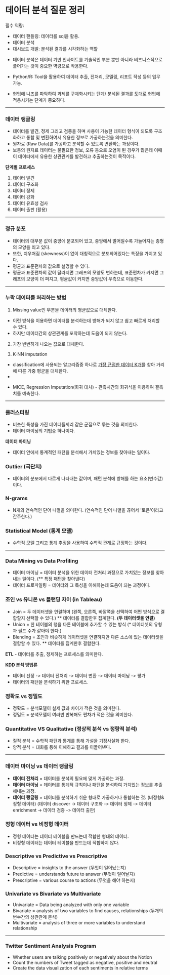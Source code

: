 # 데이터 분석 질문 정리 

필수 역량:
- 데이터 핸들링: 데이터를 sql을 활용.
- 데이터 분석
- 대시보드 개발: 분석된 결과를 시각화하는 역할

+ 데이터 분석은 데이터 기반 인사이트를 기술적인 부분 뿐만 아니라 비즈니스적으로 풀어가는 것이 중요한 역량으로 작용한다.

+ Python/R: Tool을 활용하여 데이터 추출, 전처리, 모델링, 리포트 작성 등의 업무 가능.
+ 현업에 니즈를 파악하여 과제를 구체화시키는 단계/ 분석된 결과를 토대로 현업에 적용시키는 단계가 중요하다.

----------

### 데이터 랭글링 

- 데이터를 발견, 정제 그리고 검증을 하며 사용이 가능한 데이터 형식이 되도록 구조화하고 통합 및 변환하여서 유용한 정보로 가공하는것을 의미한다.
- 원자료 (Raw Data)를 가공하고 분석할 수 있도록 변환하는 과정이다.
- 보통의 원자료 데이터는 불필요한 정보, 오류 등으로 오염이 된 경우가 많은데 이때 이 데이터에서 유용한 상관관계를 발견하고 추출하는것이 목적이다.

**단계별 프로세스**
1. 데이터 발견
2. 데이터 구조화
3. 데이터 정제
4. 데이터 강화
5. 데이터 유효성 검사
6. 데이터 출판 (활용)

----------

### 정규 분포

- 데이터의 대부분 값이 중앙에 분포되어 있고, 중앙에서 멀어질수록 가늘어지는 종형의 모양을 띄고 있다.
- 또한, 치우쳐짐 (skewness)이 없이 대칭적으로 분포되어있다는 특징을 가지고 있다.
- 평균과 표준편차의 값으로 설명할 수 있다.
- 평균과 표준편차의 값이 달라지면 그래프의 모양도 변하는데, 표준편차가 커지면 그래프의 모양이 더 퍼지고, 평균값이 커지면 중앙값이 우측으로 이동한다.

----------

### 누락 데이터를 처리하는 방법 

1. Missing value인 부분을 데이터의 평균값으로 대체한다.
- 이런 방식을 이용하면 데이터를 분석하는데 방해가 되지 않고 쉽고 빠르게 처리할 수 있다.
- 하지만 데이터간의 상관관계를 포착하는데 도움이 되지 않는다.
  
2. 가장 빈번하게 나오는 값으로 대체한다.

3. K-NN imputation
- classification에 사용되는 알고리즘중 하나로 <ins>가장 근접한 데이터 K개</ins>를 찾아 거리에 따른 가중 평균을 대체한다.
- 

+ MICE, Regression Imputation(회귀 대치) - 관측치간의 회귀식을 이용하여 결측치를 예측한다.

------------

### 클러스터링 

- 비슷한 특성을 가진 데이터들끼리 같은 군집으로 묶는 것을 의미한다.
- 데이터 마이닝의 기법중 하나이다.

**데이터 마이닝**
- 데이터 안에서 통계적인 패턴을 분석해서 가치있는 정보를 찾아내는 일이다. 

### Outlier (극단치)

- 데이터의 분포에서 다르게 나타내는 값이며, 패턴 분석에 방해를 하는 요소(변수값) 이다.

### N-grams
- N개의 연속적인 단어 나열을 의미한다. (연속적인 단어 나열을 끊어서 '토큰'이라고 간주한다.)

### Statistical Model (통계 모델)
- 수학적 모델 그리고 통계 추정을 사용하여 수학적 관계로 규정하는 것이다.

----------

### Data Mining vs Data Profiling 

- 데이터 마이닝 = 데이터 분석을 위한 데이터 전처리 과정으로 가치있는 정보를 찾아내는 일이다. (** 특정 패턴을 찾아낸다)
- 데이터 프로파일링 = 데이터와 그 특성을 이해하는데 도움이 되는 과정이다. 


### 조인 vs 유니온 vs 블랜딩 차이 (in Tableau)

- Join = 두 데이터셋을 연결하며 (왼쪽, 오른쪽, 바깥쪽을 선택하여 어떤 방식으로 결합할지 선택할 수 있다.) ** 데이터를 결합한후 집계한다. **(두 데이터셋을 연결)**
- Union = 한 테이블의 행을 다른 테이블에 추가할 수 있는 방식 (* 데이터셋의 유형과 필드 수가 같아야 한다.)
- Blending =  조인과 비슷하게 데이터셋을 연결하지만 다른 소스에 있는 데이터셋을 결합할 수 있다. ** 데이터를 집계한후 결합한다.

**ETL** - 데이터를 추출, 정제하는 프로세스를 의미한다. 

**KDD 분석 방법론**
- 데이터 선정 -> 데이터 전처리 -> 데이터 변환 -> 데이터 마이닝 -> 평가
- 데이터의 패턴을 분석하기 위한 프로세스.

### 정확도 vs 정밀도
- 정확도 = 분석모델이 실제 값과 차이가 적은 것을 의미한다.
- 정밀도 = 분석모델이 여러번 반복해도 편차가 적은 것을 의미한다.

### Quantitative VS Qualitative (정상적 분석 vs 정량적 분석)
-  질적 분석 = 수학적 패턴과 통계를 통해 가설을 기정사실화 한다.
- 양적 분석 = 대화를 통해 이해하고 결과를 이끌어낸다. 

-----------

### 데이터 마이닝 vs 데이터 랭글링

- **데이터 전처리** = 데이터를 분석의 필요에 맞게 가공하는 과정. 
- **데이터 마이닝** = 데이터를 통계적 규칙이나 패턴을 분석하여 가치있는 정보를 추출해내는 과정.
- **데이터 랭글링** = 데이터를 분석하기 쉬운 형태로 가공하거나 통합하는 것. (비정형& 정형 데이터)
  (데이터 discover -> 데이터 구조화 -> 데이터 정제 -> 데이터 enrichment -> 데이터 검증 -> 데이터 출판)

### 정형 데이터 vs 비정형 데이터

- 정형 데이터는 데이터 테이블을 만드는데 적합한 형태의 데이터.
- 비정형 데이터는 데이터 테이블을 만드는데 적합하지 않다.

### Descriptive vs Predictive vs Prescriptive 
- Descriptive = insights to the answer (무엇이 일어났는지)
- Predictive = understands future to answer (무엇이 일어날지)
- Prescriptive = various course to actions (무엇을 해야 하는지)
  
### Univariate vs Bivariate vs Multivariate
- Univariate = Data being analyzed with only one variable
- Bivariate = analysis of two variables to find causes, relationships (두개의 변수간의 상관관계 분석)
- Multivariate = analysis of three or more variables to understand relationship

-------

### Twitter Sentiment Analysis Program

- Whether users are talking positively or negatively about the Notion
- Count the numbers of Tweet tagged as negative, positive and neutral
- Create the data visualization of each sentiments in relative terms 
